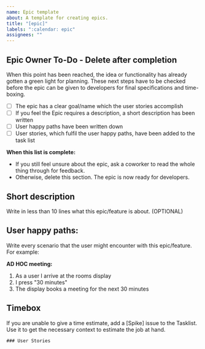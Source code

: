 ```yaml
---
name: Epic template
about: A template for creating epics.
title: "[epic]"
labels: ":calendar: epic"
assignees: ""
---
```


## Epic Owner To-Do - Delete after completion
When this point has been reached, the idea or functionality has already gotten a green light for planning. These next steps have to be checked before the epic can be given to developers for final specifications and time-boxing. 

- [ ] The epic has a clear goal/name which the user stories accomplish
- [ ] If you feel the Epic requires a description, a short description has been written
- [ ] User happy paths have been written down
- [ ] User stories, which fulfil the user happy paths, have been added to the task list

**When this list is complete:** 

- If you still feel unsure about the epic, ask a coworker to read the whole thing through for feedback. 
- Otherwise, delete this section. The epic is now ready for developers.

## Short description
Write in less than 10 lines what this epic/feature is about. (OPTIONAL)

## User happy paths: 
Write every scenario that the user might encounter with this epic/feature. 
For example:

**AD HOC meeting:**
1. As a user I arrive at the rooms display
2. I press "30 minutes"
3. The display books a meeting for the next 30 minutes

## Timebox
If you are unable to give a time estimate, add a [Spike] issue to the Tasklist. 
Use it to get the necessary context to estimate the job at hand.
```[tasklist]
### User Stories
```
